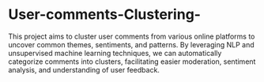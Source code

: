 # User-comments-Clustering-
This project aims to cluster user comments from various online platforms to uncover common themes, sentiments, and patterns. By leveraging NLP and unsupervised machine learning techniques, we can automatically categorize comments into clusters, facilitating easier moderation, sentiment analysis, and understanding of user feedback.
